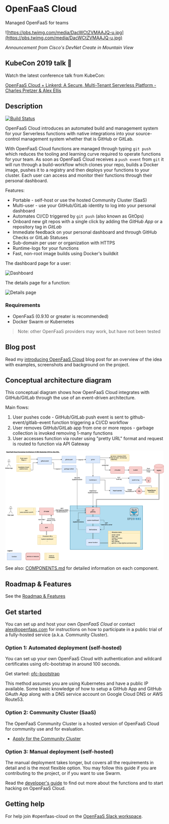 OpenFaaS Cloud
==============

Managed OpenFaaS for teams

![https://pbs.twimg.com/media/DacWCtZVMAAJQ-u.jpg](https://pbs.twimg.com/media/DacWCtZVMAAJQ-u.jpg)

*Announcement from Cisco's DevNet Create in Mountain View*

## KubeCon 2019 talk 🌮

Watch the latest conference talk from KubeCon:

[OpenFaaS Cloud + Linkerd: A Secure, Multi-Tenant Serverless Platform - Charles Pretzer & Alex Ellis](https://www.youtube.com/watch?v=sD7hCwq3Gw0&feature=emb_title)

## Description

[![Build Status](https://travis-ci.org/openfaas/openfaas-cloud.svg?branch=master)](https://travis-ci.org/openfaas/openfaas-cloud)

OpenFaaS Cloud introduces an automated build and management system for your Serverless functions with native integrations into your source-control management system whether that is GitHub or GitLab.

With OpenFaaS Cloud functions are managed through typing `git push` which reduces the tooling and learning curve required to operate functions for your team. As soon as OpenFaaS Cloud receives a `push event` from `git` it will run through a build-workflow which clones your repo, builds a Docker image, pushes it to a registry and then deploys your functions to your cluster. Each user can access and monitor their functions through their personal dashboard.

Features:

* Portable - self-host or use the hosted Community Cluster (SaaS)
* Multi-user - use your GitHub/GitLab identity to log into your personal dashboard
* Automates CI/CD triggered by `git push` (also known as GitOps)
* Onboard new git repos with a single click by adding the *GitHub App* or a repository tag in *GitLab*
* Immediate feedback on your personal dashboard and through GitHub Checks or GitLab Statuses
* Sub-domain per user or organization with HTTPS
* Runtime-logs for your functions
* Fast, non-root image builds using Docker's buildkit

The dashboard page for a user:

![Dashboard](/docs/dashboard.png)

The details page for a function:

![Details page](/docs/details.png)

### Requirements

* OpenFaaS (0.9.10 or greater is recommended)
* Docker Swarm or Kubernetes

> Note: other OpenFaaS providers may work, but have not been tested

## Blog post

Read my [introducing OpenFaaS Cloud](https://blog.alexellis.io/introducing-openfaas-cloud/) blog post for an overview of the idea with examples, screenshots and background on the project.

## Conceptual architecture diagram

This conceptual diagram shows how OpenFaaS Cloud integrates with GitHub/GitLab through the use of an event-driven architecture.

Main flows:

1. User pushes code - GitHub/GitLab push event is sent to github-event/gitlab-event function triggering a CI/CD workflow
2. User removes GitHub/GitLab app from one or more repos - garbage collection is invoked removing 1-many functions
3. User accesses function via router using "pretty URL" format and request is routed to function via API Gateway

![](./docs/conceptual-overview.png)

See also: [COMPONENTS.md](docs/COMPONENTS.md) for detailed information on each component.

## Roadmap & Features

See the [Roadmap & Features](docs/ROADMAP.md)

## Get started

You can set up and host your own *OpenFaaS Cloud* or contact alex@openfaas.com for instructions on how to participate in a public trial of a fully-hosted service (a.k.a. Community Cluster).

### Option 1: Automated deployment (self-hosted)

You can set up your own OpenFaaS Cloud with authentication and wildcard certificates using ofc-bootstrap in around 100 seconds.

Get started: [ofc-bootstrap](https://github.com/openfaas-incubator/ofc-bootstrap)

This method assumes you are using Kubernetes and have a public IP available. Some basic knowledge of how to setup a GitHub App and GitHub OAuth App along with a DNS service account on Google Cloud DNS or AWS Route53.

### Option 2: Community Cluster (SaaS)

The OpenFaaS Community Cluster is a hosted version of OpenFaaS Cloud for community use and for evaluation.

* [Apply for the Community Cluster](https://github.com/openfaas/community-cluster/tree/master/docs)

### Option 3: Manual deployment (self-hosted)

The manual deployment takes longer, but covers all the requirements in detail and is the most flexible option. You may follow this guide if you are contributing to the project, or if you want to use Swarm.

Read the [developer's guide](docs/README.md) to find out more about the functions and to start hacking on OpenFaaS Cloud.

## Getting help

For help join #openfaas-cloud on the [OpenFaaS Slack workspace](https://docs.openfaas.com/community).

